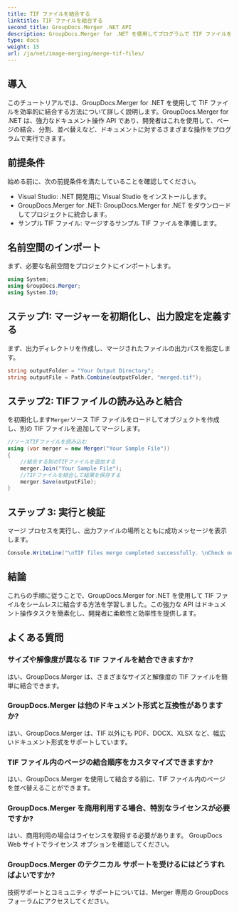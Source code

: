 ```yaml
---
title: TIF ファイルを結合する
linktitle: TIF ファイルを結合する
second_title: GroupDocs.Merger .NET API
description: GroupDocs.Merger for .NET を使用してプログラムで TIF ファイルを結合する方法を学びます。.NET 開発者向けの効率的なドキュメント操作 API。
type: docs
weight: 15
url: /ja/net/image-merging/merge-tif-files/
---
```

## 導入
このチュートリアルでは、GroupDocs.Merger for .NET を使用して TIF ファイルを効率的に結合する方法について詳しく説明します。GroupDocs.Merger for .NET は、強力なドキュメント操作 API であり、開発者はこれを使用して、ページの結合、分割、並べ替えなど、ドキュメントに対するさまざまな操作をプログラムで実行できます。
## 前提条件
始める前に、次の前提条件を満たしていることを確認してください。
- Visual Studio: .NET 開発用に Visual Studio をインストールします。
- GroupDocs.Merger for .NET: GroupDocs.Merger for .NET をダウンロードしてプロジェクトに統合します。
- サンプル TIF ファイル: マージするサンプル TIF ファイルを準備します。

## 名前空間のインポート
まず、必要な名前空間をプロジェクトにインポートします。
```csharp
using System; 
using GroupDocs.Merger;
using System.IO;
```
## ステップ1: マージャーを初期化し、出力設定を定義する
まず、出力ディレクトリを作成し、マージされたファイルの出力パスを指定します。
```csharp
string outputFolder = "Your Output Directory";
string outputFile = Path.Combine(outputFolder, "merged.tif");
```
## ステップ2: TIFファイルの読み込みと結合
を初期化します`Merger`ソース TIF ファイルをロードしてオブジェクトを作成し、別の TIF ファイルを追加してマージします。
```csharp
//ソースTIFファイルを読み込む
using (var merger = new Merger("Your Sample File"))
{
    //結合する別のTIFファイルを追加する
    merger.Join("Your Sample File");
    //TIFファイルを結合して結果を保存する
    merger.Save(outputFile);
}
```
## ステップ 3: 実行と検証
マージ プロセスを実行し、出力ファイルの場所とともに成功メッセージを表示します。
```csharp
Console.WriteLine("\nTIF files merge completed successfully. \nCheck output in {0}", outputFolder);
```

## 結論
これらの手順に従うことで、GroupDocs.Merger for .NET を使用して TIF ファイルをシームレスに結合する方法を学習しました。この強力な API はドキュメント操作タスクを簡素化し、開発者に柔軟性と効率性を提供します。

## よくある質問
### サイズや解像度が異なる TIF ファイルを結合できますか?
はい、GroupDocs.Merger は、さまざまなサイズと解像度の TIF ファイルを簡単に結合できます。
### GroupDocs.Merger は他のドキュメント形式と互換性がありますか?
はい、GroupDocs.Merger は、TIF 以外にも PDF、DOCX、XLSX など、幅広いドキュメント形式をサポートしています。
### TIF ファイル内のページの結合順序をカスタマイズできますか?
はい、GroupDocs.Merger を使用して結合する前に、TIF ファイル内のページを並べ替えることができます。
### GroupDocs.Merger を商用利用する場合、特別なライセンスが必要ですか?
はい、商用利用の場合はライセンスを取得する必要があります。 GroupDocs Web サイトでライセンス オプションを確認してください。
### GroupDocs.Merger のテクニカル サポートを受けるにはどうすればよいですか?
技術サポートとコミュニティ サポートについては、Merger 専用の GroupDocs フォーラムにアクセスしてください。
